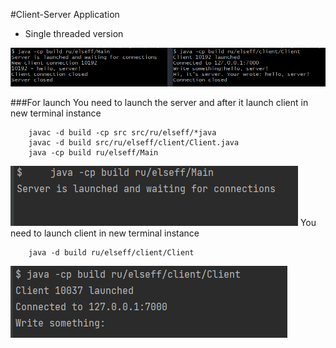 #Client-Server Application

* Single threaded version

![img_1.png](images/preview.png)

###For launch
You need to launch the server and after it launch client in new terminal instance
```
    javac -d build -cp src src/ru/elseff/*java
    javac -d build src/ru/elseff/client/Client.java
    java -cp build ru/elseff/Main
```
![img.png](images/server.png)
You need to launch client in new terminal instance
```
    java -d build ru/elseff/client/Client
```
![img.png](images/client.png)